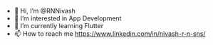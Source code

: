 - 👋 Hi, I’m @RNNivash
- 👀 I’m interested in App Development
- 🌱 I’m currently learning Flutter
- 📫 How to reach me https://www.linkedin.com/in/nivash-r-n-sns/

<!---
RNNivash/RNNivash is a ✨ special ✨ repository because its `README.md` (this file) appears on your GitHub profile.
You can click the Preview link to take a look at your changes.
--->
